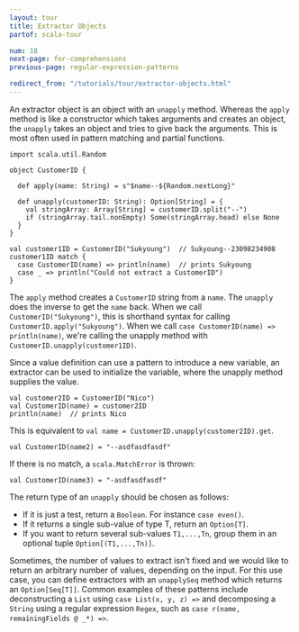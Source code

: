 ```yaml
---
layout: tour
title: Extractor Objects
partof: scala-tour

num: 18
next-page: for-comprehensions
previous-page: regular-expression-patterns

redirect_from: "/tutorials/tour/extractor-objects.html"
---
```


An extractor object is an object with an `unapply` method. Whereas the `apply` method is like a constructor which takes arguments and creates an object, the `unapply` takes an object and tries to give back the arguments. This is most often used in pattern matching and partial functions.

```tut
import scala.util.Random

object CustomerID {

  def apply(name: String) = s"$name--${Random.nextLong}"

  def unapply(customerID: String): Option[String] = {
    val stringArray: Array[String] = customerID.split("--")
    if (stringArray.tail.nonEmpty) Some(stringArray.head) else None
  }
}

val customer1ID = CustomerID("Sukyoung")  // Sukyoung--23098234908
customer1ID match {
  case CustomerID(name) => println(name)  // prints Sukyoung
  case _ => println("Could not extract a CustomerID")
}
```

The `apply` method creates a `CustomerID` string from a `name`. The `unapply` does the inverse to get the `name` back. When we call `CustomerID("Sukyoung")`, this is shorthand syntax for calling `CustomerID.apply("Sukyoung")`. When we call `case CustomerID(name) => println(name)`, we're calling the unapply method with `CustomerID.unapply(customer1ID)`.

Since a value definition can use a pattern to introduce a new variable, an extractor can be used to initialize the variable, where the unapply method supplies the value.

```tut
val customer2ID = CustomerID("Nico")
val CustomerID(name) = customer2ID
println(name)  // prints Nico
```

This is equivalent to `val name = CustomerID.unapply(customer2ID).get`.

```tut
val CustomerID(name2) = "--asdfasdfasdf"
```

If there is no match, a `scala.MatchError` is thrown:

```tut:fail
val CustomerID(name3) = "-asdfasdfasdf"
```

The return type of an `unapply` should be chosen as follows:

* If it is just a test, return a `Boolean`. For instance `case even()`.
* If it returns a single sub-value of type T, return an `Option[T]`.
* If you want to return several sub-values `T1,...,Tn`, group them in an optional tuple `Option[(T1,...,Tn)]`.

Sometimes, the number of values to extract isn't fixed and we would like to return an arbitrary number of values, depending on the input. For this use case, you can define extractors with an `unapplySeq` method which returns an `Option[Seq[T]]`. Common examples of these patterns include deconstructing a `List` using `case List(x, y, z) =>` and decomposing a `String` using a regular expression `Regex`, such as `case r(name, remainingFields @ _*) =>`.
